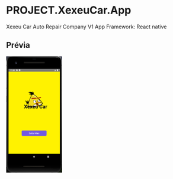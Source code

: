 # PROJECT.XexeuCar.App
Xexeu Car Auto Repair Company  V1 App
Framework: React native

## Prévia
<img src="/app/assets/img/previa1.PNG" width="30%">

